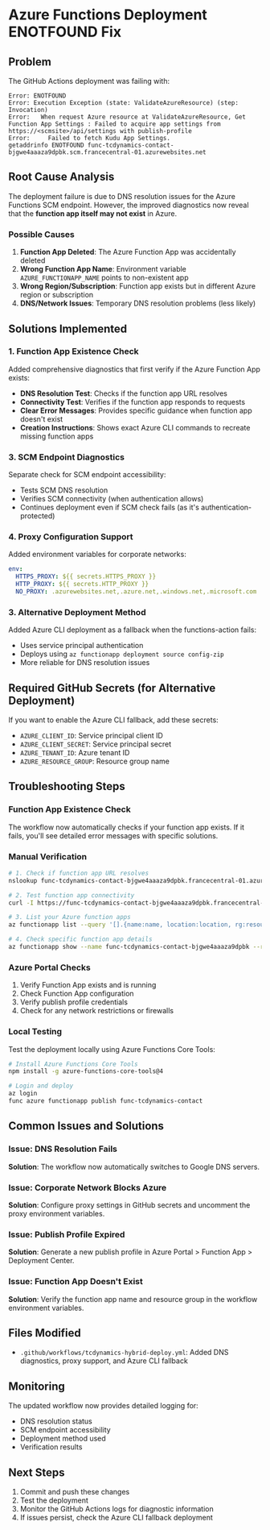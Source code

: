 # Azure Functions Deployment ENOTFOUND Fix

## Problem

The GitHub Actions deployment was failing with:

```
Error: ENOTFOUND
Error: Execution Exception (state: ValidateAzureResource) (step: Invocation)
Error:   When request Azure resource at ValidateAzureResource, Get Function App Settings : Failed to acquire app settings from https://<scmsite>/api/settings with publish-profile
Error:     Failed to fetch Kudu App Settings.
getaddrinfo ENOTFOUND func-tcdynamics-contact-bjgwe4aaaza9dpbk.scm.francecentral-01.azurewebsites.net
```

## Root Cause Analysis

The deployment failure is due to DNS resolution issues for the Azure Functions SCM endpoint. However, the improved diagnostics now reveal that the **function app itself may not exist** in Azure.

### Possible Causes

1. **Function App Deleted**: The Azure Function App was accidentally deleted
2. **Wrong Function App Name**: Environment variable `AZURE_FUNCTIONAPP_NAME` points to non-existent app
3. **Wrong Region/Subscription**: Function app exists but in different Azure region or subscription
4. **DNS/Network Issues**: Temporary DNS resolution problems (less likely)

## Solutions Implemented

### 1. Function App Existence Check

Added comprehensive diagnostics that first verify if the Azure Function App exists:

- **DNS Resolution Test**: Checks if the function app URL resolves
- **Connectivity Test**: Verifies if the function app responds to requests
- **Clear Error Messages**: Provides specific guidance when function app doesn't exist
- **Creation Instructions**: Shows exact Azure CLI commands to recreate missing function apps

### 3. SCM Endpoint Diagnostics

Separate check for SCM endpoint accessibility:

- Tests SCM DNS resolution
- Verifies SCM connectivity (when authentication allows)
- Continues deployment even if SCM check fails (as it's authentication-protected)

### 4. Proxy Configuration Support

Added environment variables for corporate networks:

```yaml
env:
  HTTPS_PROXY: ${{ secrets.HTTPS_PROXY }}
  HTTP_PROXY: ${{ secrets.HTTP_PROXY }}
  NO_PROXY: .azurewebsites.net,.azure.net,.windows.net,.microsoft.com
```

### 3. Alternative Deployment Method

Added Azure CLI deployment as a fallback when the functions-action fails:

- Uses service principal authentication
- Deploys using `az functionapp deployment source config-zip`
- More reliable for DNS resolution issues

## Required GitHub Secrets (for Alternative Deployment)

If you want to enable the Azure CLI fallback, add these secrets:

- `AZURE_CLIENT_ID`: Service principal client ID
- `AZURE_CLIENT_SECRET`: Service principal secret
- `AZURE_TENANT_ID`: Azure tenant ID
- `AZURE_RESOURCE_GROUP`: Resource group name

## Troubleshooting Steps

### Function App Existence Check

The workflow now automatically checks if your function app exists. If it fails, you'll see detailed error messages with specific solutions.

### Manual Verification

```bash
# 1. Check if function app URL resolves
nslookup func-tcdynamics-contact-bjgwe4aaaza9dpbk.francecentral-01.azurewebsites.net 8.8.8.8

# 2. Test function app connectivity
curl -I https://func-tcdynamics-contact-bjgwe4aaaza9dpbk.francecentral-01.azurewebsites.net

# 3. List your Azure function apps
az functionapp list --query '[].{name:name, location:location, rg:resourceGroup}' -o table

# 4. Check specific function app details
az functionapp show --name func-tcdynamics-contact-bjgwe4aaaza9dpbk --resource-group YOUR_RESOURCE_GROUP
```

### Azure Portal Checks

1. Verify Function App exists and is running
2. Check Function App configuration
3. Verify publish profile credentials
4. Check for any network restrictions or firewalls

### Local Testing

Test the deployment locally using Azure Functions Core Tools:

```bash
# Install Azure Functions Core Tools
npm install -g azure-functions-core-tools@4

# Login and deploy
az login
func azure functionapp publish func-tcdynamics-contact
```

## Common Issues and Solutions

### Issue: DNS Resolution Fails

**Solution**: The workflow now automatically switches to Google DNS servers.

### Issue: Corporate Network Blocks Azure

**Solution**: Configure proxy settings in GitHub secrets and uncomment the proxy environment variables.

### Issue: Publish Profile Expired

**Solution**: Generate a new publish profile in Azure Portal > Function App > Deployment Center.

### Issue: Function App Doesn't Exist

**Solution**: Verify the function app name and resource group in the workflow environment variables.

## Files Modified

- `.github/workflows/tcdynamics-hybrid-deploy.yml`: Added DNS diagnostics, proxy support, and Azure CLI fallback

## Monitoring

The updated workflow now provides detailed logging for:

- DNS resolution status
- SCM endpoint accessibility
- Deployment method used
- Verification results

## Next Steps

1. Commit and push these changes
2. Test the deployment
3. Monitor the GitHub Actions logs for diagnostic information
4. If issues persist, check the Azure CLI fallback deployment
